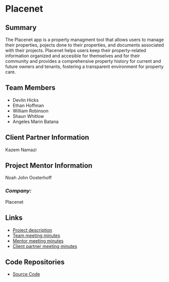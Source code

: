 # Placenet

## **Summary**

The Placenet app is a property managment tool that allows users to manage their properties, pojects done to their properties, and documents associated with their projects. Placenet helps users keep their property-related information organized and accesible for themselves and for their community and provides a comprehensive property history for current and future owners and tenants, fostering a transparent environment for property care. 

## **Team Members**

- Devlin Hicks
- Ethan Hoffman
- William Robinson
- Shaun Whitlow
- Angeles Marin Batana

## **Client Partner Information**
Kazem Namazi

## **Project Mentor Information**
Noah John Oosterhoff

### *Company:*
Placenet 

## **Links**

- [Project description](ProjectDescription.md)
- [Team meeting minutes](MeetingMinutes/Team)
- [Mentor meeting minutes](MeetingMinutes/Mentor)
- [Client partner meeting minutes](MeetingMinutes/ClientPartner)

## **Code Repositories**

- [Source Code](https://github.com/angelesmarin/Placenet-App-Frontend)


